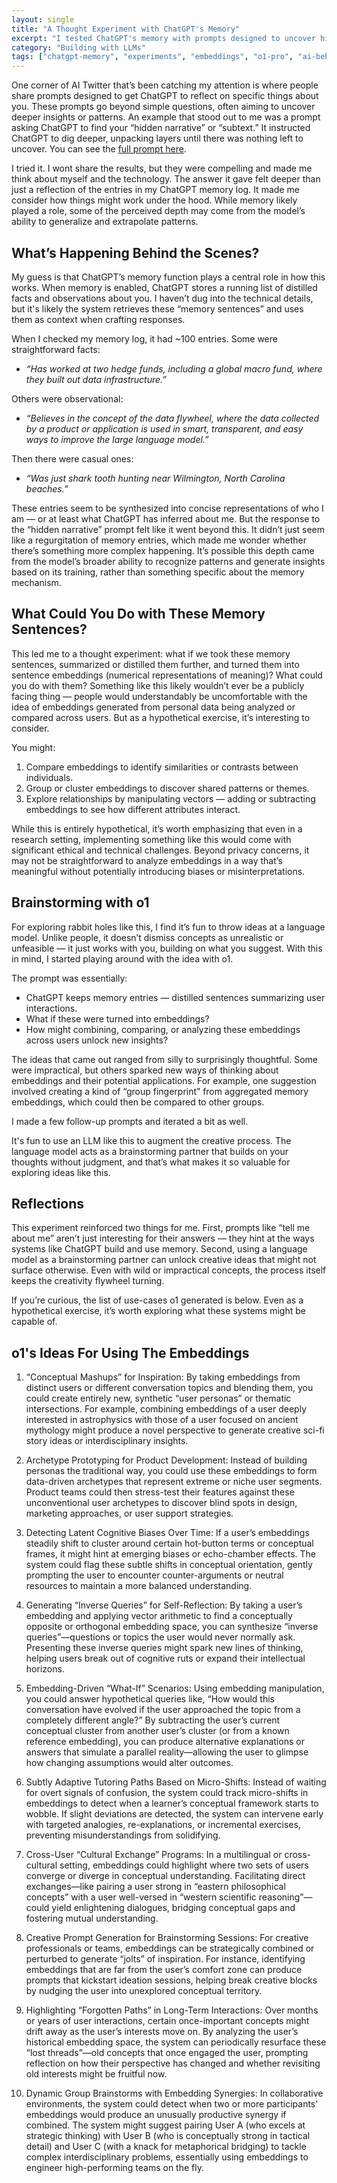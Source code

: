 ```yaml
---
layout: single
title: "A Thought Experiment with ChatGPT's Memory"
excerpt: "I tested ChatGPT's memory with prompts designed to uncover hidden narratives, sparking questions about how it generalizes insights. This post explores the experiment, potential uses for memory embeddings, and how o1 pro helped brainstorm new ways to analyze patterns in stored interactions."
category: "Building with LLMs"
tags: ["chatgpt-memory", "experiments", "embeddings", "o1-pro", "ai-behavior"]
---
```


One corner of AI Twitter that’s been catching my attention is where people share prompts designed to get ChatGPT to reflect on specific things about you. These prompts go beyond simple questions, often aiming to uncover deeper insights or patterns. An example that stood out to me was a prompt asking ChatGPT to find your “hidden narrative” or “subtext.” It instructed ChatGPT to dig deeper, unpacking layers until there was nothing left to uncover. You can see the [full prompt here](https://x.com/heyalexfriedman/status/1866175362813595944).

I tried it. I wont share the results, but they were compelling and made me think about myself and the technology. The answer it gave felt deeper than just a reflection of the entries in my ChatGPT memory log. It made me consider how things might work under the hood. While memory likely played a role, some of the perceived depth may come from the model’s ability to generalize and extrapolate patterns.

## What’s Happening Behind the Scenes?

My guess is that ChatGPT’s memory function plays a central role in how this works. When memory is enabled, ChatGPT stores a running list of distilled facts and observations about you. I haven’t dug into the technical details, but it's likely the system retrieves these “memory sentences” and uses them as context when crafting responses.

When I checked my memory log, it had ~100 entries. Some were straightforward facts:

- *“Has worked at two hedge funds, including a global macro fund, where they built out data infrastructure.”*

Others were observational:

- *“Believes in the concept of the data flywheel, where the data collected by a product or application is used in smart, transparent, and easy ways to improve the large language model.”*

Then there were casual ones:

- *“Was just shark tooth hunting near Wilmington, North Carolina beaches.”*

These entries seem to be synthesized into concise representations of who I am — or at least what ChatGPT has inferred about me. But the response to the “hidden narrative” prompt felt like it went beyond this. It didn’t just seem like a regurgitation of memory entries, which made me wonder whether there’s something more complex happening. It’s possible this depth came from the model’s broader ability to recognize patterns and generate insights based on its training, rather than something specific about the memory mechanism.

## What Could You Do with These Memory Sentences?

This led me to a thought experiment: what if we took these memory sentences, summarized or distilled them further, and turned them into sentence embeddings (numerical representations of meaning)? What could you do with them? Something like this likely wouldn’t ever be a publicly facing thing — people would understandably be uncomfortable with the idea of embeddings generated from personal data being analyzed or compared across users. But as a hypothetical exercise, it’s interesting to consider.

You might:

1. Compare embeddings to identify similarities or contrasts between individuals.  
2. Group or cluster embeddings to discover shared patterns or themes.  
3. Explore relationships by manipulating vectors — adding or subtracting embeddings to see how different attributes interact.

While this is entirely hypothetical, it’s worth emphasizing that even in a research setting, implementing something like this would come with significant ethical and technical challenges. Beyond privacy concerns, it may not be straightforward to analyze embeddings in a way that’s meaningful without potentially introducing biases or misinterpretations.

## Brainstorming with o1

For exploring rabbit holes like this, I find it’s fun to throw ideas at a language model. Unlike people, it doesn’t dismiss concepts as unrealistic or unfeasible — it just works with you, building on what you suggest. With this in mind, I started playing around with the idea with o1.

The prompt was essentially:

- ChatGPT keeps memory entries — distilled sentences summarizing user interactions.  
- What if these were turned into embeddings?  
- How might combining, comparing, or analyzing these embeddings across users unlock new insights?

The ideas that came out ranged from silly to surprisingly thoughtful. Some were impractical, but others sparked new ways of thinking about embeddings and their potential applications. For example, one suggestion involved creating a kind of “group fingerprint” from aggregated memory embeddings, which could then be compared to other groups.

I made a few follow-up prompts and iterated a bit as well.

It's fun to use an LLM like this to augment the creative process. The language model acts as a brainstorming partner that builds on your thoughts without judgment, and that’s what makes it so valuable for exploring ideas like this.

## Reflections

This experiment reinforced two things for me. First, prompts like “tell me about me” aren’t just interesting for their answers — they hint at the ways systems like ChatGPT build and use memory. Second, using a language model as a brainstorming partner can unlock creative ideas that might not surface otherwise. Even with wild or impractical concepts, the process itself keeps the creativity flywheel turning.

If you’re curious, the list of use-cases o1 generated is below. Even as a hypothetical exercise, it’s worth exploring what these systems might be capable of.

## o1's Ideas For Using The Embeddings

1.	“Conceptual Mashups” for Inspiration:
By taking embeddings from distinct users or different conversation topics and blending them, you could create entirely new, synthetic “user personas” or thematic intersections. For example, combining embeddings of a user deeply interested in astrophysics with those of a user focused on ancient mythology might produce a novel perspective to generate creative sci-fi story ideas or interdisciplinary insights.

2.	Archetype Prototyping for Product Development:
Instead of building personas the traditional way, you could use these embeddings to form data-driven archetypes that represent extreme or niche user segments. Product teams could then stress-test their features against these unconventional user archetypes to discover blind spots in design, marketing approaches, or user support strategies.

3.	Detecting Latent Cognitive Biases Over Time:
If a user’s embeddings steadily shift to cluster around certain hot-button terms or conceptual frames, it might hint at emerging biases or echo-chamber effects. The system could flag these subtle shifts in conceptual orientation, gently prompting the user to encounter counter-arguments or neutral resources to maintain a more balanced understanding.

4.	Generating “Inverse Queries” for Self-Reflection:
By taking a user’s embedding and applying vector arithmetic to find a conceptually opposite or orthogonal embedding space, you can synthesize “inverse queries”—questions or topics the user would never normally ask. Presenting these inverse queries might spark new lines of thinking, helping users break out of cognitive ruts or expand their intellectual horizons.

5.	Embedding-Driven “What-If” Scenarios:
Using embedding manipulation, you could answer hypothetical queries like, “How would this conversation have evolved if the user approached the topic from a completely different angle?” By subtracting the user’s current conceptual cluster from another user’s cluster (or from a known reference embedding), you can produce alternative explanations or answers that simulate a parallel reality—allowing the user to glimpse how changing assumptions would alter outcomes.

6.	Subtly Adaptive Tutoring Paths Based on Micro-Shifts:
Instead of waiting for overt signals of confusion, the system could track micro-shifts in embeddings to detect when a learner’s conceptual framework starts to wobble. If slight deviations are detected, the system can intervene early with targeted analogies, re-explanations, or incremental exercises, preventing misunderstandings from solidifying.

7.	Cross-User “Cultural Exchange” Programs:
In a multilingual or cross-cultural setting, embeddings could highlight where two sets of users converge or diverge in conceptual understanding. Facilitating direct exchanges—like pairing a user strong in “eastern philosophical concepts” with a user well-versed in “western scientific reasoning”—could yield enlightening dialogues, bridging conceptual gaps and fostering mutual understanding.

8.	Creative Prompt Generation for Brainstorming Sessions:
For creative professionals or teams, embeddings can be strategically combined or perturbed to generate “jolts” of inspiration. For instance, identifying embeddings that are far from the user’s comfort zone can produce prompts that kickstart ideation sessions, helping break creative blocks by nudging the user into unexplored conceptual territory.

9.	Highlighting “Forgotten Paths” in Long-Term Interactions:
Over months or years of user interactions, certain once-important concepts might drift away as the user’s interests move on. By analyzing the user’s historical embedding space, the system can periodically resurface these “lost threads”—old concepts that once engaged the user, prompting reflection on how their perspective has changed and whether revisiting old interests might be fruitful now.

10.	Dynamic Group Brainstorms with Embedding Synergies:
In collaborative environments, the system could detect when two or more participants’ embeddings would produce an unusually productive synergy if combined. The system might suggest pairing User A (who excels at strategic thinking) with User B (who is conceptually strong in tactical detail) and User C (with a knack for metaphorical bridging) to tackle complex interdisciplinary problems, essentially using embeddings to engineer high-performing teams on the fly.